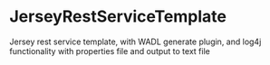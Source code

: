 JerseyRestServiceTemplate
=========================

Jersey rest service template, with WADL generate plugin, and log4j functionality with properties file and output to text file
